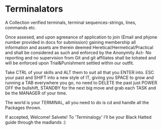 # Terminalators
A Collection verified terminals, terminal sequences-strings, lines, commands etc.

Once assesed, and upon agreeance of application to join (Email and phjone number provided in docs for submission) gaining membership all information and assets are therein deemed Heretical/Hermetical/Practical and shall be considered as such and enforced by the Anonymity Act- No reporting and no supervision from Git and git affiliates shall be tolrated and will be enforced upon Trial&Punishment settled within our outfit.

Take CTRL of your skills and ALT them to suit all that you ENTER into. ESC your past and SHIFT into a new style of IT, giviing you SPACE to grow and running a TAB everywhere you go, no need to DELETE the past just POWER OFF the bullshift, STANDBY for the next big move and grab each TASK and be the MANAGER of your time.

The world is your TERMINAL, all you need to do is cd and handle all the Packages thrown.

If accepted, Welcome! Salvete! To 'Terminalogy' I'll be your Black Hatted guide through the madlands :)
